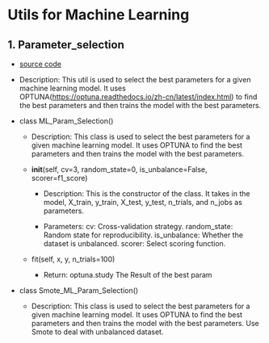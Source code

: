 # Utils for Machine Learning

## 1. Parameter_selection

- [source code](../utils/ml_parameter_selection.py)
- Description: This util is used to select the best parameters for a given machine learning model. It uses OPTUNA(https://optuna.readthedocs.io/zh-cn/latest/index.html) to find the best parameters and then trains the model with the best parameters. 

- class ML_Param_Selection() 
  - Description: This class is used to select the best parameters for a given machine learning model. It uses OPTUNA to find the best parameters and then trains the model with the best parameters. 

  - __init__(self, cv=3, random_state=0, is_unbalance=False, scorer=f1_score) 

    - Description: This is the constructor of the class. It takes in the model, X_train, y_train, X_test, y_test, n_trials, and n_jobs as parameters. 

    - Parameters: cv: Cross-validation strategy. random_state: Random state for reproducibility. is_unbalance: Whether the dataset is unbalanced. scorer: Select scoring function. 

  - fit(self, x, y, n_trials=100) 
    - Return: optuna.study  The Result of the best param


- class Smote_ML_Param_Selection() 
  - Description: This class is used to select the best parameters for a given machine learning model. It uses OPTUNA to find the best parameters and then trains the model with the best parameters. Use Smote to deal with unbalanced dataset. 
